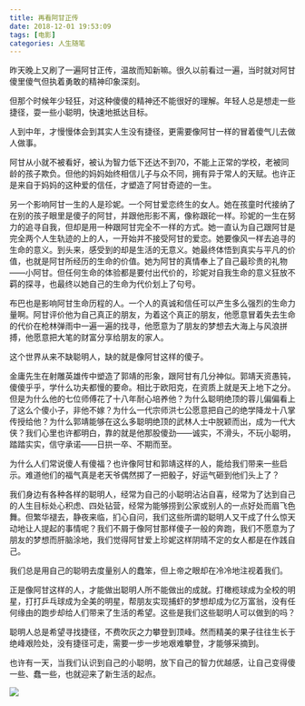 ```yaml
---
title: 再看阿甘正传
date: 2018-12-01 19:53:09
tags: [电影]
categories: 人生随笔
---
```


昨天晚上又刷了一遍阿甘正传，温故而知新嘛。很久以前看过一遍，当时就对阿甘傻里傻气但执着勇敢的精神印象深刻。

但那个时候年少轻狂，对这种傻傻的精神还不能很好的理解。年轻人总是想走一些捷径，耍一些小聪明，快速地抵达目标。

人到中年，才慢慢体会到其实人生没有捷径，更需要像阿甘一样的冒着傻气儿去做人做事。

阿甘从小就不被看好，被认为智力低下还达不到70，不能上正常的学校，老被同龄的孩子欺负。但他的妈妈始终相信儿子与众不同，拥有异于常人的天赋。也许正是来自于妈妈的这种爱的信任，才塑造了阿甘奇迹的一生。

另一个影响阿甘一生的人是珍妮。一个阿甘爱恋终生的女人。她在孩童时代接纳了在别的孩子眼里是傻子的阿甘，并跟他形影不离，像称跟砣一样。珍妮的一生在努力的追寻自我，但却是用一种跟阿甘完全不一样的方式。她一直认为自己跟阿甘是完全两个人生轨迹的上的人，一开始并不接受阿甘的爱恋。她要像风一样去追寻的生命的意义。到头来，感受到的却是生活的无意义。她最终体悟到真实与平凡的价值，也就是阿甘所经历的生命的价值。她为阿甘的真情奉上了自己最珍贵的礼物——小阿甘。但任何生命的体验都是要付出代价的，珍妮对自我生命的意义狂放不羁的探寻，也最终以她自己的生命为代价划上了句号。

布巴也是影响阿甘生命历程的人。一个人的真诚和信任可以产生多么强烈的生命力量啊。阿甘评价他为自己真正的朋友，为着这个真正的朋友，他愿意冒着失去生命的代价在枪林弹雨中一遍一遍的找寻，他愿意为了朋友的梦想去大海上与风浪拼搏，他愿意把大笔的财富分享给朋友的家人。

这个世界从来不缺聪明人，缺的就是像阿甘这样的傻子。

金庸先生在射雕英雄传中塑造了郭靖的形象，跟阿甘有几分神似。郭靖天资愚钝，傻傻乎乎，学什么功夫都慢的要命。相比于欧阳克，在资质上就是天上地下之分。但是为什么他的七位师傅花了十八年耐心培养他？为什么聪明绝顶的蓉儿偏偏看上了这么个傻小子，非他不嫁？为什么一代宗师洪七公愿意把自己的绝学降龙十八掌传授给他？为什么郭靖能够在这么多聪明绝顶的武林人士中脱颖而出，成为一代大侠？我们心里也许都明白，靠的就是他那股傻劲——诚实，不滑头，不玩小聪明，踏踏实实，信守承诺——日拱一卒、不期而至。

为什么人们常说傻人有傻福？也许像阿甘和郭靖这样的人，能给我们带来一些启示。难道他们的福气真是老天爷偶然掷了一把骰子，好运气砸到他们头上了？

我们身边有各种各样的聪明人，经常为自己的小聪明沾沾自喜，经常为了达到自己的人生目标处心积虑、四处钻营，经常为能够捞到公家或别人的一点好处而眉飞色舞。但繁华褪去，静夜来临，扪心自问，我们这些所谓的聪明人又干成了什么惊天动地让人提起的事情呢？我们不屑于像阿甘那样傻子一般的奔跑，我们不愿意为了朋友的梦想而肝脑涂地，我们觉得阿甘爱上珍妮这样阴晴不定的女人都是在作践自己。

我们总是用自己的聪明去度量别人的蠢笨，但上帝之眼却在冷冷地注视着我们。

正是像阿甘这样的人，才能做出聪明人所不能做出的成就。打橄榄球成为全校的明星，打打乒乓球成为全美的明星，帮朋友实现捕虾的梦想却成为亿万富翁，没有任何缘由的跑步却给人们带来了生活的希望。这些是我们这些聪明人可以做到的吗？

聪明人总是希望寻找捷径，不费吹灰之力攀登到顶峰。然而精美的果子往往生长于绝峰艰险处，没有捷径可走，需要一步一步地艰难攀登，才能够采摘到。

也许有一天，当我们认识到自己的小聪明，放下自己的智力优越感，让自己变得傻一些、蠢一些，也就迎来了新生活的起点。

![](http://ewangplay.github.io/images/wechat-public-account.jpg)
